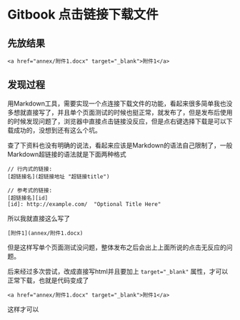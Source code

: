 # Gitbook 点击链接下载文件

## 先放结果

```
<a href="annex/附件1.docx" target="_blank">附件1</a>
```

## 发现过程

用Markdown工具，需要实现一个点连接下载文件的功能，看起来很多简单我也没多想就直接写了，并且单个页面测试的时候也挺正常，就发布了，但是发布后使用的时候发现问题了，浏览器中直接点击链接没反应，但是点右键选择下载是可以下载成功的，没想到还有这么个坑。

查了下资料也没有明确的说法，看起来应该是Markdown的语法自己限制了，一般Markdown超链接的语法就是下面两种格式

```
// 行内式的链接:
[超链接名](超链接地址 "超链接title")

// 参考式的链接:
[超链接名][id]
[id]: http://example.com/  "Optional Title Here"
```

所以我就直接这么写了

```
[附件1](annex/附件1.docx)
```

但是这样写单个页面测试没问题，整体发布之后会出上上面所说的点击无反应的问题。

后来经过多次尝试，改成直接写html并且要加上 `target="_blank"` 属性，才可以正常下载，也就是代码变成了

```
<a href="annex/附件1.docx" target="_blank">附件1</a>
```

这样才可以
